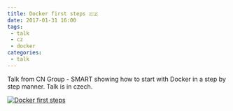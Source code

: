 ```yaml
---
title: Docker first steps 🇨🇿
date: 2017-01-31 16:00
tags: 
 - talk
 - cz
 - docker
categories:
 - talk
---
```


Talk from CN Group - SMART showing how to start with Docker in a step by step manner. Talk is in czech.

[![Docker first steps](http://img.youtube.com/vi/ehqxmtVUPQs/0.jpg)](https://www.youtube.com/watch?v=ehqxmtVUPQs "Docker first steps")